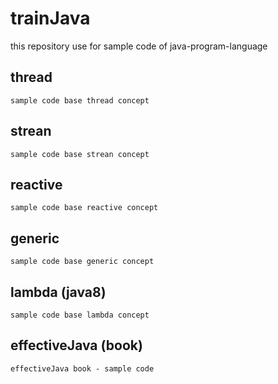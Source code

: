 # trainJava
this repository use for sample code of java-program-language

## thread
    sample code base thread concept
## strean
    sample code base strean concept
## reactive
    sample code base reactive concept
## generic
    sample code base generic concept
## lambda (java8)
    sample code base lambda concept
## effectiveJava (book)
    effectiveJava book - sample code
